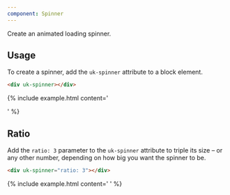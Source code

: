 ```yaml
---
component: Spinner
---
```

<p class="uk-text-lead">Create an animated loading spinner.</p>

## Usage

To create a spinner, add the `uk-spinner` attribute to a block element.

```html
<div uk-spinner></div>
```

{% include example.html content='
<div uk-spinner></div>
' %}

## Ratio

Add the `ratio: 3` parameter to the `uk-spinner` attribute to triple its size – or any other number, depending on how big you want the spinner to be.

```html
<div uk-spinner="ratio: 3"></div>
```

{% include example.html content='
<span class="uk-margin-small-right" uk-spinner="ratio: 3"></span>
<span uk-spinner="ratio: 4.5"></span>
' %}
